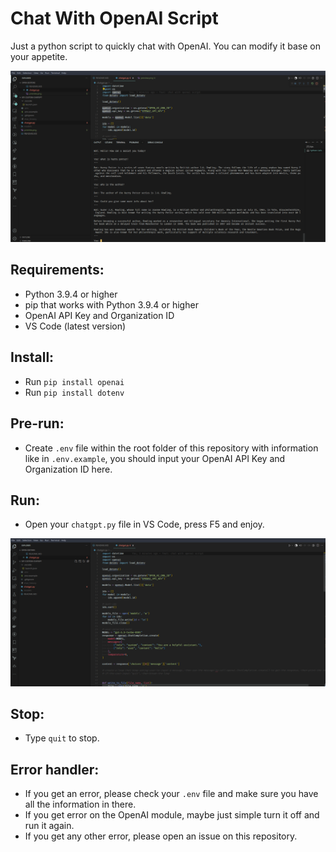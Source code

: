 # Chat With OpenAI Script
Just a python script to quickly chat with OpenAI. You can modify it base on your appetite.

![Preview Chatbot](preview-chat.png)

## Requirements:
- Python 3.9.4 or higher
- pip that works with Python 3.9.4 or higher
- OpenAI API Key and Organization ID
- VS Code (latest version)

## Install:
- Run `pip install openai`
- Run `pip install dotenv`

## Pre-run:
- Create `.env` file within the root folder of this repository with information like in `.env.example`, you should input your OpenAI API Key and Organization ID here.


## Run:
- Open your `chatgpt.py` file in VS Code, press F5 and enjoy.

![Preview Chatbot](vscode.png)
## Stop:
- Type `quit` to stop.

## Error handler:
- If you get an error, please check your `.env` file and make sure you have all the information in there.
- If you get error on the OpenAI module, maybe just simple turn it off and run it again.
- If you get any other error, please open an issue on this repository.

##
